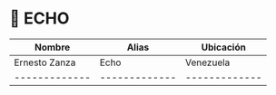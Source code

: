 # 🗿 ECHO

| **Nombre**  | **Alias** | **Ubicación** |
| ------------- | ------------- | ------------- |
| Ernesto Zanza  | Echo  | Venezuela |
| ------------- | ------------- | ------------- |